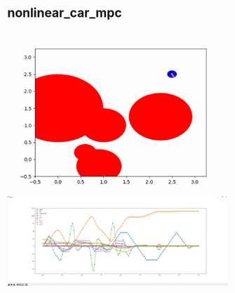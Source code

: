 # nonlinear_car_mpc

![](https://github.com/Jody7/nonlinear_car_mpc/raw/main/out.gif)
![](https://github.com/Jody7/nonlinear_car_mpc/raw/main/0687Tif.png)
